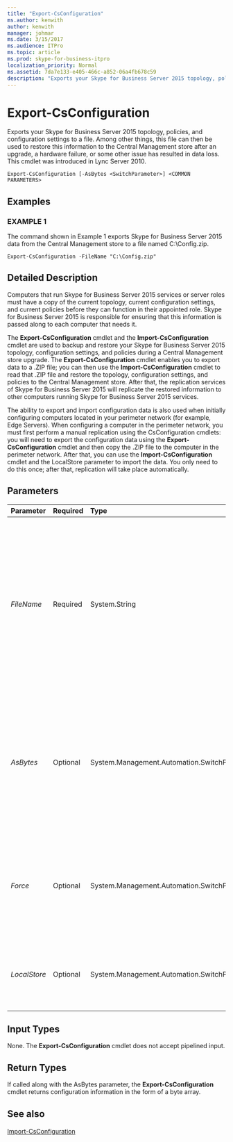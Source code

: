 ```yaml
---
title: "Export-CsConfiguration"
ms.author: kenwith
author: kenwith
manager: johmar
ms.date: 3/15/2017
ms.audience: ITPro
ms.topic: article
ms.prod: skype-for-business-itpro
localization_priority: Normal
ms.assetid: 7da7e133-e405-466c-a852-06a4fb678c59
description: "Exports your Skype for Business Server 2015 topology, policies, and configuration settings to a file. Among other things, this file can then be used to restore this information to the Central Management store after an upgrade, a hardware failure, or some other issue has resulted in data loss. This cmdlet was introduced in Lync Server 2010."
---
```


# Export-CsConfiguration
 
Exports your Skype for Business Server 2015 topology, policies, and configuration settings to a file. Among other things, this file can then be used to restore this information to the Central Management store after an upgrade, a hardware failure, or some other issue has resulted in data loss. This cmdlet was introduced in Lync Server 2010.
  
```
Export-CsConfiguration [-AsBytes <SwitchParameter>] <COMMON PARAMETERS>

```

## Examples

### EXAMPLE 1

The command shown in Example 1 exports Skype for Business Server 2015 data from the Central Management store to a file named C:\Config.zip. 
  
```
Export-CsConfiguration -FileName "C:\Config.zip"
```

## Detailed Description

Computers that run Skype for Business Server 2015 services or server roles must have a copy of the current topology, current configuration settings, and current policies before they can function in their appointed role. Skype for Business Server 2015 is responsible for ensuring that this information is passed along to each computer that needs it. 
  
The **Export-CsConfiguration** cmdlet and the **Import-CsConfiguration** cmdlet are used to backup and restore your Skype for Business Server 2015 topology, configuration settings, and policies during a Central Management store upgrade. The **Export-CsConfiguration** cmdlet enables you to export data to a .ZIP file; you can then use the **Import-CsConfiguration** cmdlet to read that .ZIP file and restore the topology, configuration settings, and policies to the Central Management store. After that, the replication services of Skype for Business Server 2015 will replicate the restored information to other computers running Skype for Business Server 2015 services.
  
The ability to export and import configuration data is also used when initially configuring computers located in your perimeter network (for example, Edge Servers). When configuring a computer in the perimeter network, you must first perform a manual replication using the CsConfiguration cmdlets: you will need to export the configuration data using the **Export-CsConfiguration** cmdlet and then copy the .ZIP file to the computer in the perimeter network. After that, you can use the **Import-CsConfiguration** cmdlet and the LocalStore parameter to import the data. You only need to do this once; after that, replication will take place automatically.
  
## Parameters

|**Parameter**|**Required**|**Type**|**Description**|
|:-----|:-----|:-----|:-----|
| _FileName_ <br/> |Required  <br/> |System.String  <br/> |Path to the .ZIP file to be created when you run the **Export-CsConfiguration** cmdlet. For example: `-FileName "C:\Config.zip"`. Note that you must include either the FileName or the AsBytes parameters, but not both, when calling the **Export-CsConfiguration** cmdlet. <br/> |
| _AsBytes_ <br/> |Optional  <br/> |System.Management.Automation.SwitchParameter  <br/> |Returns topology information as a byte array; the returned data must then be stored in a variable in order to be used by the **Import-CsConfiguration** cmdlet. You cannot use both AsBytes and FileName in the same command. <br/> |
| _Force_ <br/> |Optional  <br/> |System.Management.Automation.SwitchParameter  <br/> |Suppresses the display of any non-fatal error message that might occur when running the command. To set the Force parameter to True use this syntax:  <br/>  `-Force:$True` <br/> |
| _LocalStore_ <br/> |Optional  <br/> |System.Management.Automation.SwitchParameter  <br/> |Retrieves the configuration data from the local computer rather than from the Central Management store itself.  <br/> |
   
## Input Types

None. The **Export-CsConfiguration** cmdlet does not accept pipelined input.
  
## Return Types

If called along with the AsBytes parameter, the **Export-CsConfiguration** cmdlet returns configuration information in the form of a byte array.
  
## See also

#### 

[Import-CsConfiguration](import-csconfiguration.md)

